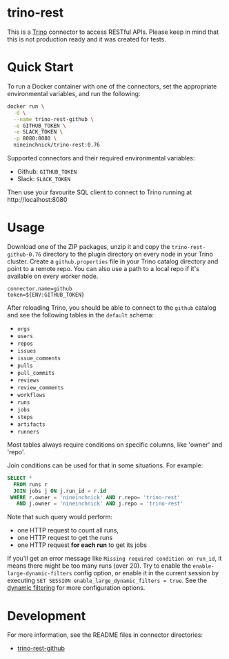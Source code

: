 trino-rest
==========

This is a [Trino](http://trino.io/) connector to access RESTful APIs. Please keep in mind that this is not production ready and it was created for tests.

# Quick Start

To run a Docker container with one of the connectors, set the appropriate environmental variables, and run the following:
```bash
docker run \
  -d \
  --name trino-rest-github \
  -e GITHUB_TOKEN \
  -e SLACK_TOKEN \
  -p 8080:8080 \
  nineinchnick/trino-rest:0.76
```

Supported connectors and their required environmental variables:
* Github: `GITHUB_TOKEN`
* Slack: `SLACK_TOKEN`

Then use your favourite SQL client to connect to Trino running at http://localhost:8080

# Usage

Download one of the ZIP packages, unzip it and copy the `trino-rest-github-0.76` directory to the plugin directory on every node in your Trino cluster.
Create a `github.properties` file in your Trino catalog directory and point to a remote repo.
You can also use a path to a local repo if it's available on every worker node.

```
connector.name=github
token=${ENV:GITHUB_TOKEN}
```

After reloading Trino, you should be able to connect to the `github` catalog and see the following tables in the `default` schema:
* `orgs`
* `users`
* `repos`
* `issues`
* `issue_comments`
* `pulls`
* `pull_commits`
* `reviews`
* `review_comments`
* `workflows`
* `runs`
* `jobs`
* `steps`
* `artifacts`
* `runners`

Most tables always require conditions on specific columns, like 'owner' and 'repo'.

Join conditions can be used for that in some situations. For example:
```sql
SELECT *
  FROM runs r
  JOIN jobs j ON j.run_id = r.id
 WHERE r.owner = 'nineinchnick' AND r.repo= 'trino-rest'
   AND j.owner = 'nineinchnick' AND j.repo = 'trino-rest'
```

Note that such query would perform:
* one HTTP request to count all runs,
* one HTTP request to get the runs
* one HTTP request **for each run** to get its jobs

If you'll get an error message like `Missing required condition on run_id`, it means there might be too many runs (over 20).
Try to enable the `enable-large-dynamic-filters` config option,
or enable it in the current session by executing `SET SESSION enable_large_dynamic_filters = true`.
See the [dynamic filtering](https://trino.io/docs/current/admin/dynamic-filtering.html) for more configuration options.

# Development

For more information, see the README files in connector directories:
* [trino-rest-github](trino-rest-github/README.md)
